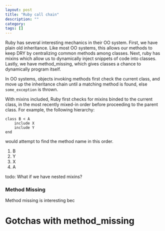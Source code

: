 ```yaml
---
layout: post
title: "Ruby call chain"
description: ""
category: 
tags: []
---
```


Ruby has several interesting mechanics in their OO system.
First, we have plain old inheritance. Like most OO systems, this allows our methods to keep
DRY by centralizing common methods among classes.
Next, ruby has mixins which allow us to dynamically inject snippets of code into classes.
Lastly, we have method_missing, which gives classes a chance to dynamically program itself.

In OO systems, objects invoking methods first check the current class, and move up the 
inheritance chain until a matching method is found, else `some_exception` is thrown.

With mixins included, Ruby first checks for mixins binded to the current class, in the most
recently mixed-in order before proceeding to the parent class. For example, the following hierarchy:

    class B < A
        include X
        include Y
    end

would attempt to find the method name in this order.

1. B
3. Y
3. X
4. A

todo: What if we have nested mixins? 

### Method Missing
Method missing is interesting bec

# Gotchas with method_missing
